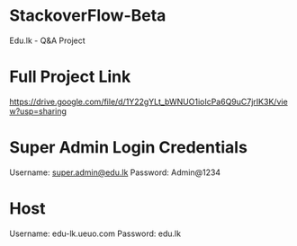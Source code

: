 # StackoverFlow-Beta
Edu.lk - Q&amp;A Project

# Full Project Link
https://drive.google.com/file/d/1Y22gYLt_bWNUO1ioIcPa6Q9uC7jrIK3K/view?usp=sharing

# Super Admin Login Credentials
Username: super.admin@edu.lk
Password: Admin@1234

# Host
Username: edu-lk.ueuo.com
Password: edu.lk
